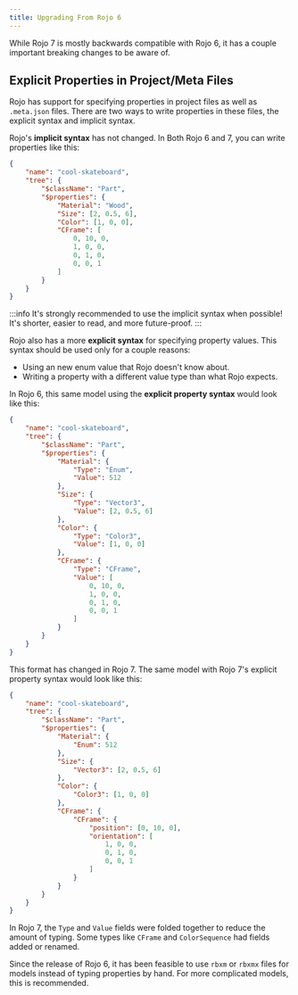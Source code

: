 ```yaml
---
title: Upgrading From Rojo 6
---
```


While Rojo 7 is mostly backwards compatible with Rojo 6, it has a couple important breaking changes to be aware of.

## Explicit Properties in Project/Meta Files
Rojo has support for specifying properties in project files as well as `.meta.json` files. There are two ways to write properties in these files, the explicit syntax and implicit syntax.

Rojo's **implicit syntax** has not changed. In Both Rojo 6 and 7, you can write properties like this:

```json
{
	"name": "cool-skateboard",
	"tree": {
		"$className": "Part",
		"$properties": {
			"Material": "Wood",
			"Size": [2, 0.5, 6],
			"Color": [1, 0, 0],
			"CFrame": [
				0, 10, 0,
				1, 0, 0,
				0, 1, 0,
				0, 0, 1
			]
		}
	}
}
```

:::info
It's strongly recommended to use the implicit syntax when possible! It's shorter, easier to read, and more future-proof.
:::

Rojo also has a more **explicit syntax** for specifying property values. This syntax should be used only for a couple reasons:

* Using an new enum value that Rojo doesn't know about.
* Writing a property with a different value type than what Rojo expects.

In Rojo 6, this same model using the **explicit property syntax** would look like this:

```json
{
	"name": "cool-skateboard",
	"tree": {
		"$className": "Part",
		"$properties": {
			"Material": {
				"Type": "Enum",
				"Value": 512
			},
			"Size": {
				"Type": "Vector3",
				"Value": [2, 0.5, 6]
			},
			"Color": {
				"Type": "Color3",
				"Value": [1, 0, 0]
			},
			"CFrame": {
				"Type": "CFrame", 
				"Value": [
					0, 10, 0,
					1, 0, 0,
					0, 1, 0,
					0, 0, 1
				]
			}
		}
	}
}
```

This format has changed in Rojo 7. The same model with Rojo 7's explicit property syntax would look like this:

```json
{
	"name": "cool-skateboard",
	"tree": {
		"$className": "Part",
		"$properties": {
			"Material": {
				"Enum": 512
			},
			"Size": {
				"Vector3": [2, 0.5, 6]
			},
			"Color": {
				"Color3": [1, 0, 0]
			},
			"CFrame": {
				"CFrame": {
					"position": [0, 10, 0],
					"orientation": [
						1, 0, 0,
						0, 1, 0,
						0, 0, 1
					]
				}
			}
		}
	}
}
```

In Rojo 7, the `Type` and `Value` fields were folded together to reduce the amount of typing. Some types like `CFrame` and `ColorSequence` had fields added or renamed.

Since the release of Rojo 6, it has been feasible to use `rbxm` or `rbxmx` files for models instead of typing properties by hand. For more complicated models, this is recommended.